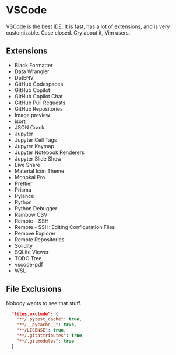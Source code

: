 # VSCode

VSCode is the best IDE. It is fast, has a lot of extensions, and is very customizable. Case closed. Cry about it, Vim users.

## Extensions

- Black Formatter
- Data Wrangler
- DotENV
- GitHub Codespaces
- GitHub Copilot
- GitHub Copilot Chat
- GitHub Pull Requests
- GitHub Repositories
- Image preview
- isort
- JSON Crack
- Jupyter
- Jupyter Cell Tags
- Jupyter Keymap
- Jupyter Notebook Renderers
- Jupyter Slide Show
- Live Share
- Material Icon Theme
- Monokai Pro
- Prettier
- Prisma
- Pylance
- Python
- Python Debugger
- Rainbow CSV
- Remote - SSH
- Remote - SSH: Editing Configuration Files
- Remove Explorer
- Remote Repositories
- Solidity
- SQLite Viewer
- TODO Tree
- vscode-pdf
- WSL

## File Exclusions

Nobody wants to see that stuff.

```json
  "files.exclude": {
    "**/.pytest_cache": true,
    "**/__pycache__": true,
    "**/LICENSE": true,
    "**/.gitattributes": true,
    "**/.gitmodules": true
  }
```
